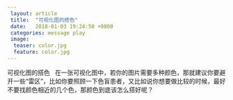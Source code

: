 ```yaml
---
 layout: article
 title:  "可视化图的搭色"
 date:   2018-01-03 19:24:50 +0800
 categories: message play
 image:
  teaser: color.jpg
  feature: color.jpg
---
```


可视化图的搭色
 
在一张可视化图中，若你的图片需要多种颜色，那就建议你要避开一些“雷区”，比如你要照顾一下色盲患者，又比如说你想要做比较的时候，最好不要找颜色相近的几个色，那颜色到底该怎么搭好呢？
